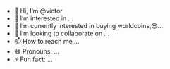 - 👋 Hi, I’m @victor
- 👀 I’m interested in ...
- 🌱 I’m currently interested in buying worldcoins,😎...
- 💞️ I’m looking to collaborate on ...
- 📫 How to reach me ...
- 😄 Pronouns: ...
- ⚡ Fun fact: ...

<!---
Victor/victor is a ✨ special ✨ repository because its `README.md` (this file) appears on your GitHub profile.
You can click the Preview link to take a look at your changes.
--->
